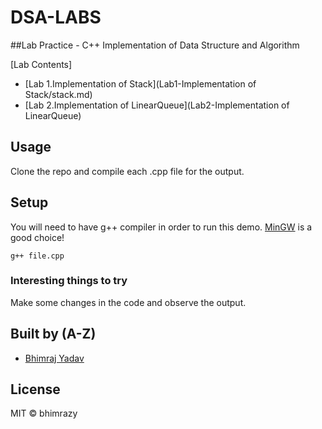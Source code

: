 # DSA-LABS
##Lab Practice - C++ Implementation of Data Structure and Algorithm

[Lab Contents]
  + [Lab 1.Implementation of Stack](Lab1-Implementation of Stack/stack.md)
  + [Lab 2.Implementation of LinearQueue](Lab2-Implementation of LinearQueue)

## Usage
Clone the repo and compile each .cpp file for the output.

## Setup

You will need to have g++ compiler in order to run this demo. [MinGW](https://nuwen.net/mingw.html) is a good choice!

  ```
  g++ file.cpp
  
  ```
### Interesting things to try
Make some changes in the code and observe the output.

## Built by (A-Z)

- [Bhimraj Yadav](https://www.facebook.com/bhimrazy)

## License

MIT © bhimrazy
